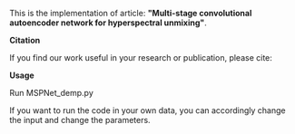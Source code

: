 This is the implementation of article: **"Multi-stage convolutional autoencoder network for hyperspectral unmixing"**.

**Citation**

If you find our work useful in your research or publication, please cite:




**Usage**

Run MSPNet_demp.py

If you want to run the code in your own data, you can accordingly change the input and change the parameters.
